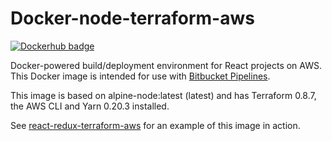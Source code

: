 # Docker-node-terraform-aws

[![Dockerhub badge](http://dockeri.co/image/jch254/docker-node-terraform-aws)](https://hub.docker.com/r/jch254/docker-node-terraform-aws)

Docker-powered build/deployment environment for React projects on AWS. This Docker image is intended for use with [Bitbucket Pipelines](https://bitbucket.org/product/features/pipelines).

This image is based on alpine-node:latest (latest) and has Terraform 0.8.7, the AWS CLI and Yarn 0.20.3 installed.

See [react-redux-terraform-aws](https://github.com/jch254/react-redux-terraform-aws) for an example of this image in action.
